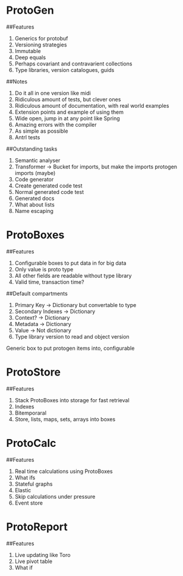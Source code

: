 # ProtoGen

##Features

1. Generics for protobuf
2. Versioning strategies
3. Immutable
4. Deep equals
5. Perhaps covariant and contravarient collections
6. Type libraries, version catalogues, guids

##Notes
1. Do it all in one version like midi
2. Ridiculous amount of tests, but clever ones
3. Ridiculous amount of documentation, with real world examples
4. Extension points and example of using them
5. Wide open, jump in at any point like Spring
6. Amazing errors with the compiler
7. As simple as possible
8. Antrl tests


##Outstanding tasks
1. Semantic analyser
2. Transformer
    -> Bucket for imports, but make the imports protogen imports (maybe)
3. Code generator
4. Create generated code test
5. Normal generated code test
6. Generated docs
7. What about lists
8. Name escaping


# ProtoBoxes

##Features
1. Configurable boxes to put data in for big data
2. Only value is proto type
3. All other fields are readable without type library
4. Valid time, transaction time?

##Default compartments
1. Primary Key -> Dictionary but convertable to type
2. Secondary Indexes -> Dictionary
3. Context? -> Dictionary
4. Metadata -> Dictionary
5. Value -> Not dictionary
6. Type library version to read and object version

Generic box to put protogen items into, configurable

# ProtoStore

##Features

1.  Stack ProtoBoxes into storage for fast retrieval
2.  Indexes
3.  Bitemporaral
4.  Store, lists, maps, sets, arrays into boxes

# ProtoCalc

##Features

1.  Real time calculations using ProtoBoxes
2.  What ifs
3.  Stateful graphs
4.  Elastic
5.  Skip calculations under pressure
6.  Event store

# ProtoReport

##Features

1.  Live updating like Toro
2.  Live pivot table
3.  What if

